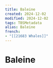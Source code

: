 ```yaml
---
title: Baleine
created: 2024-12-02
modified: 2024-12-02
tags: TBSMetadata
alias: Baleine
french:
- "[[21683 Whales]]"
---
```

# Baleine
